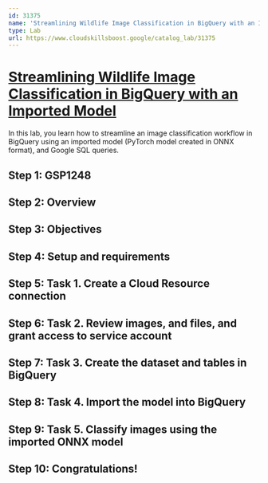 ```yaml
---
id: 31375
name: 'Streamlining Wildlife Image Classification in BigQuery with an Imported Model'
type: Lab
url: https://www.cloudskillsboost.google/catalog_lab/31375
---
```


# [Streamlining Wildlife Image Classification in BigQuery with an Imported Model](https://www.cloudskillsboost.google/catalog_lab/31375)

In this lab, you learn how to streamline an image classification workflow in BigQuery using an imported model (PyTorch model created in ONNX format), and Google SQL queries.

## Step 1: GSP1248

## Step 2: Overview

## Step 3: Objectives

## Step 4: Setup and requirements

## Step 5: Task 1. Create a Cloud Resource connection

## Step 6: Task 2. Review images, and files, and grant access to service account

## Step 7: Task 3. Create the dataset and tables in BigQuery

## Step 8: Task 4. Import the model into BigQuery

## Step 9: Task 5. Classify images using the imported ONNX model

## Step 10: Congratulations!
